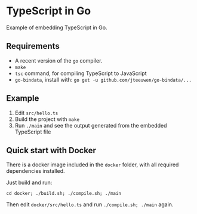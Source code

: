 # TypeScript in Go

Example of embedding TypeScript in Go.

## Requirements

* A recent version of the `go` compiler.
* `make`
* `tsc` command, for compiling TypeScript to JavaScript
* `go-bindata`, install with: `go get -u github.com/jteeuwen/go-bindata/...`

## Example

1. Edit `src/hello.ts`
2. Build the project with `make`
3. Run `./main` and see the output generated from the embedded TypeScript file

## Quick start with Docker

There is a docker image included in the `docker` folder, with all required dependencies installed.

Just build and run:

    cd docker; ./build.sh; ./compile.sh; ./main

Then edit `docker/src/hello.ts` and run `./compile.sh; ./main` again.

